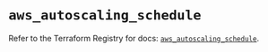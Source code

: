 # `aws_autoscaling_schedule`

Refer to the Terraform Registry for docs: [`aws_autoscaling_schedule`](https://registry.terraform.io/providers/hashicorp/aws/5.80.0/docs/resources/autoscaling_schedule).
